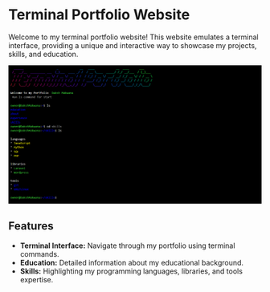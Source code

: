# Terminal Portfolio Website

Welcome to my terminal portfolio website! This website emulates a terminal interface, providing a unique and interactive way to showcase my projects, skills, and education.

![Portfolio Preview](/portfolio.png)

## Features

- **Terminal Interface:** Navigate through my portfolio using terminal commands.
- **Education:** Detailed information about my educational background.
- **Skills:** Highlighting my programming languages, libraries, and tools expertise.